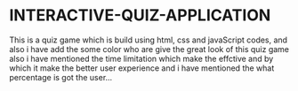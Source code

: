 # INTERACTIVE-QUIZ-APPLICATION
This is a quiz game which is build using html, css and javaScript codes, and  also  i have add the some color who are give the great look of this quiz game also i have mentioned the time limitation which make the effctive and by which it make  the better user experience and i have mentioned the what percentage is got the user...
